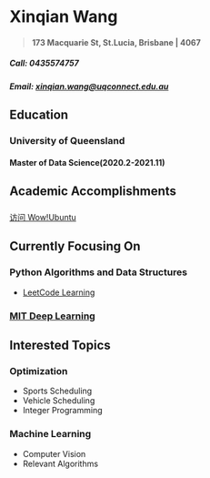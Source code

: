 # Xinqian Wang
> #### 173 Macquarie St, St.Lucia, Brisbane | 4067
##### Call: 0435574757
##### Email: xinqian.wang@uqconnect.edu.au
## Education
### University of Queensland
#### Master of Data Science(2020.2-2021.11)
## Academic Accomplishments
### 
[访问 Wow!Ubuntu](http://wowubuntu.com)

## Currently Focusing On
### Python Algorithms and Data Structures
   -  [LeetCode Learning](/LeetCode)
### [MIT Deep Learning](http://introtodeeplearning.com/)
## Interested Topics
### Optimization
   -  Sports Scheduling
   -  Vehicle Scheduling
   -  Integer Programming
### Machine Learning
   -  Computer Vision
   -  Relevant Algorithms
